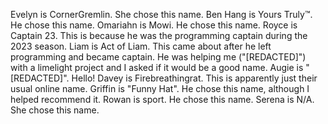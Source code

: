 Evelyn is CornerGremlin. She chose this name.
Ben Hang is Yours Truly™. He chose this name.
Omariahn is Mowi. He chose this name.
Royce is Captain 23. This is because he was the programming captain during the 2023 season.
Liam is Act of Liam. This came about after he left programming and became captain. He was helping me ("[REDACTED]") with a limelight project and I asked if it would be a good name.
Augie is "[REDACTED]". Hello!
Davey is Firebreathingrat. This is apparently just their usual online name. 
Griffin is "Funny Hat". He chose this name, although I helped recommend it. 
Rowan is sport. He chose this name. 
Serena is N/A. She chose this name.